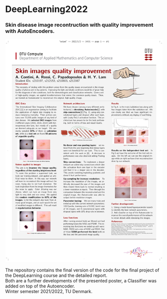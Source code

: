 # DeepLearning2022
### Skin disease image recontruction with quality improvement with AutoEncoders. <br>
![image](https://github.com/Contedigital/DeepLearning2022/blob/main/Deep_Learning_final_poster_V2-1.jpg)


The repository contains the final version of the code for the final project of the DeepLearning course and the detailed report.<br>
Both are a further developments of the presented poster, a Classifier was added on top of the Autoencoder.<br>
Winter semester 2021/2022, TU Denmark.<br>
